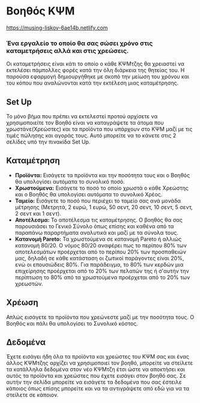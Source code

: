 # Βοηθός ΚΨΜ

<https://musing-liskov-6ae14b.netlify.com>

### Ένα εργαλείο το οποίο θα σας σώσει χρόνο στις καταμετρήσεις αλλά και στις χρεώσεις.

Οι καταμετρήσεις είναι κάτι το οποίο ο κάθε ΚΨΜτζης θα χρειαστεί να εκτελέσει πάμπολλες φορές κατά την όλη διάρκεια της θητείας του. Η παρούσα εφαρμογή δημιουργήθηκε με σκοπό την μείωση του χρόνου και του κόπου που αναλώνονται κατά την εκτέλεση μιας καταμέτρησης.

## Set Up

Το μόνο βήμα που πρέπει να εκτελεστεί προτού αρχίσετε να χρησιμοποιείτε τον Βοηθό είναι να καταγράψετε τα άτομα που χρωστάνε(Χρεώστες) και τα προϊόντα που υπάρχουν στο ΚΨΜ μαζί με τις τιμές πώλησης και αγοράς τους. Αυτό μπορείτε να το κάνετε στις 2 σελίδες υπό την πινακίδα Set Up.

## Καταμέτρηση

+ __Προϊόντα:__ Εισάγετε τα προϊόντα και την ποσότητα τους και ο Βοηθός θα υπολογίσει αυτόματα το συνολικό ποσό.
+ __Χρωστούμενα:__ Εισάγετε το ποσό το οποίο χρωστά ο κάθε Χρεώστης και ο Βοηθός θα υπολογίσει αυτόματα το συνολικό Χρέος.
+ __Ταμείο:__ Εισάγετε το ποσό που περιέχει το ταμείο σας ανά μονάδα μέτρησης (Μετρητά, 2 ευρώ, 1 ευρώ, 50 σεντ, 20 σεντ, 10 σεντ, 5 σεντ, 2 σεντ και 1 σεντ).
+ __Αποτέλεσμα:__ Το αποτέλεσμα τις καταμέτρησης. Ο βοηθός θα σας παρουσιάσει το Γενικό Σύνολο όπως επίσης και καθένα από τα παραπάνω παραρτήματα αναλυτικά και μαζί με τα σύνολα τους.
+ __Κατανομή Pareto:__ Τα χρωστούμενα σε κατανομή Pareto ή αλλιώς κατανομή 80/20. Ο νόμος 80/20 αναφέρει πως το περίπου 80% των αποτελεσμάτων προέρχεται από το περίπου 20% των προσπαθειών μας, δηλαδή σε κάθε κατάσταση οι ζωτικοί παράγοντες είναι 20%, ενώ οι επουσιώδεις 80%. Για παράδειγμα, το 80% των κερδών μια επιχείρησης προέρχεται από το 20% των πελατών της ή σ'αυτήν την περίπτωση το 80% από τα χρωστούμενα προέρχεται από το 20% των χρεωστών.

## Χρέωση

Απλώς εισάγετε τα προϊόντα που χρεώνεστε μαζί με την ποσότητα τους. Ο Βοηθός και πάλι θα υπολογίσει το Συνολικό κόστος.

## Δεδομένα
Έχετε εισάγει ήδη όλα τα προϊόντα και χρεώστες του ΚΨΜ σας και ένας άλλος ΚΨΜτζης αρχίζει να χρησιμοποιεί τον βοηθό, μπορείτε να στείλετε τα κατάλληλα δεδομένα στον νέο ΚΨΜτζη έτσι ώστε να αποκτήσει και αυτός τα προϊόντα και χρεώστες που έχετε εισάγει στον βοηθό σας. Σε αυτήν την σελίδα μπορείτε να εισάγετε τα δεδομένα που σας έστειλε κάποιος όπως επίσης μπορείτε και να τα αντιγράψετε από εδώ για να τα στείλετε σε κάποιον.